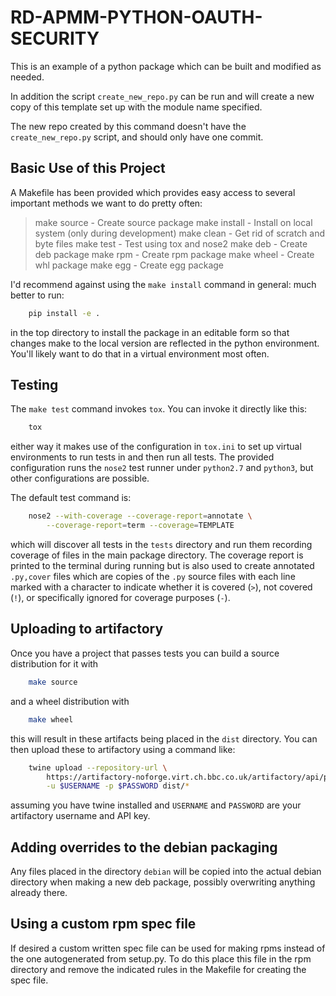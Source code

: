 <!---NAME--->
# RD-APMM-PYTHON-OAUTH-SECURITY
<!---/NAME--->

This is an example of a python package which can be built and modified
as needed.

<!---TEMPLATE_ONLY--->
In addition the script `create_new_repo.py` can be run and will create
a new copy of this template set up with the module name specified.

The new repo created by this command doesn't have the
`create_new_repo.py` script, and should only have one commit.
<!---/TEMPLATE_ONLY--->

## Basic Use of this Project

A Makefile has been provided which provides easy access to several
important methods we want to do pretty often:

> make source  - Create source package
> make install - Install on local system (only during development)
> make clean   - Get rid of scratch and byte files
> make test    - Test using tox and nose2
> make deb     - Create deb package
> make rpm     - Create rpm package
> make wheel   - Create whl package
> make egg     - Create egg package

I'd recommend against using the `make install` command in general:
much better to run:

```bash
    pip install -e .
```

in the top directory to install the package in an editable form so
that changes make to the local version are reflected in the python
environment. You'll likely want to do that in a virtual environment
most often.

## Testing

The `make test` command invokes `tox`. You can invoke it directly like
this:

```bash
    tox
```

either way it makes use of the configuration in `tox.ini` to set up
virtual environments to run tests in and then run all tests. The
provided configuration runs the `nose2` test runner under `python2.7`
and `python3`, but other configurations are possible.

The default test command is:

```bash
    nose2 --with-coverage --coverage-report=annotate \
        --coverage-report=term --coverage=TEMPLATE
```

which will discover all tests in the `tests` directory and run them
recording coverage of files in the main package directory. The
coverage report is printed to the terminal during running but is also
used to create annotated `.py,cover` files which are copies of the
`.py` source files with each line marked with a character to indicate
whether it is covered (`>`), not covered (`!`), or specifically
ignored for coverage purposes (`-`).

## Uploading to artifactory

Once you have a project that passes tests you can build a source
distribution for it with

```bash
    make source
```

and a wheel distribution with

```bash
    make wheel
```

this will result in these artifacts being placed in the `dist`
directory. You can then upload these to artifactory using a command
like:

```bash
    twine upload --repository-url \
        https://artifactory-noforge.virt.ch.bbc.co.uk/artifactory/api/pypi/ap-python \
        -u $USERNAME -p $PASSWORD dist/*
```

assuming you have twine installed and `USERNAME` and `PASSWORD`
are your artifactory username and API key.

## Adding overrides to the debian packaging

Any files placed in the directory `debian` will be copied into the actual debian
directory when making a new deb package, possibly overwriting anything already there.

## Using a custom rpm spec file

If desired a custom written spec file can be used for making rpms
instead of the one autogenerated from setup.py. To do this place this
file in the rpm directory and remove the indicated rules in the
Makefile for creating the spec file.
